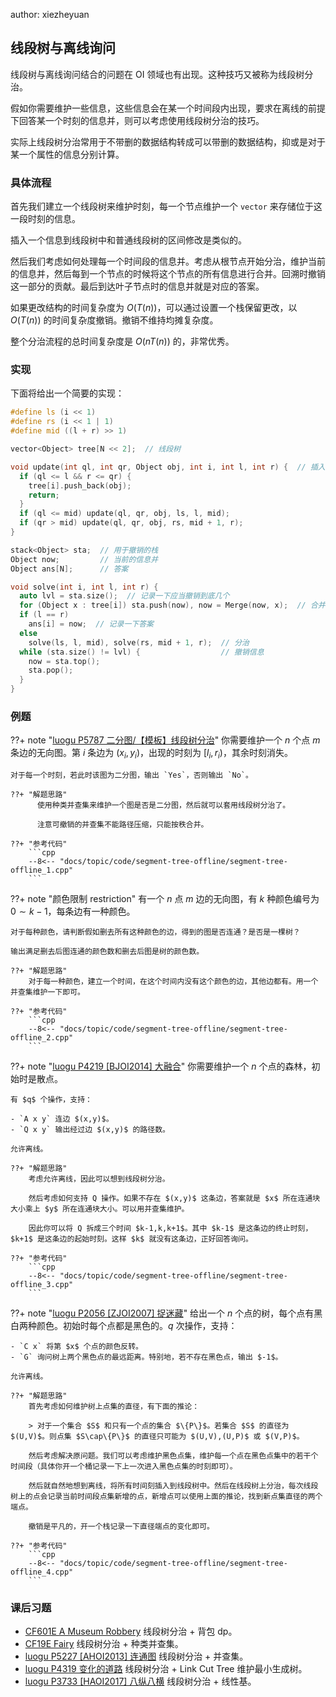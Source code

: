 author: xiezheyuan

## 线段树与离线询问

线段树与离线询问结合的问题在 OI 领域也有出现。这种技巧又被称为线段树分治。

假如你需要维护一些信息，这些信息会在某一个时间段内出现，要求在离线的前提下回答某一个时刻的信息并，则可以考虑使用线段树分治的技巧。

实际上线段树分治常用于不带删的数据结构转成可以带删的数据结构，抑或是对于某一个属性的信息分别计算。

### 具体流程

首先我们建立一个线段树来维护时刻，每一个节点维护一个 `vector` 来存储位于这一段时刻的信息。

插入一个信息到线段树中和普通线段树的区间修改是类似的。

然后我们考虑如何处理每一个时间段的信息并。考虑从根节点开始分治，维护当前的信息并，然后每到一个节点的时候将这个节点的所有信息进行合并。回溯时撤销这一部分的贡献。最后到达叶子节点时的信息并就是对应的答案。

如果更改结构的时间复杂度为 $O(T(n))$，可以通过设置一个栈保留更改，以 $O(T(n))$ 的时间复杂度撤销。撤销不维持均摊复杂度。

整个分治流程的总时间复杂度是 $O(nT(n))$ 的，非常优秀。

### 实现

下面将给出一个简要的实现：

```cpp
#define ls (i << 1)
#define rs (i << 1 | 1)
#define mid ((l + r) >> 1)

vector<Object> tree[N << 2];  // 线段树

void update(int ql, int qr, Object obj, int i, int l, int r) {  // 插入
  if (ql <= l && r <= qr) {
    tree[i].push_back(obj);
    return;
  }
  if (ql <= mid) update(ql, qr, obj, ls, l, mid);
  if (qr > mid) update(ql, qr, obj, rs, mid + 1, r);
}

stack<Object> sta;  // 用于撤销的栈
Object now;         // 当前的信息并
Object ans[N];      // 答案

void solve(int i, int l, int r) {
  auto lvl = sta.size();  // 记录一下应当撤销到底几个
  for (Object x : tree[i]) sta.push(now), now = Merge(now, x);  // 合并信息
  if (l == r)
    ans[i] = now;  // 记录一下答案
  else
    solve(ls, l, mid), solve(rs, mid + 1, r);  // 分治
  while (sta.size() != lvl) {                  // 撤销信息
    now = sta.top();
    sta.pop();
  }
}
```

### 例题

??+ note "[luogu P5787 二分图/【模板】线段树分治](https://www.luogu.com.cn/problem/P5787)"
你需要维护一个 $n$ 个点 $m$ 条边的无向图。第 $i$ 条边为 $(x_i,y_i)$，出现的时刻为 $[l_i,r_i)$，其余时刻消失。

    对于每一个时刻，若此时该图为二分图，输出 `Yes`，否则输出 `No`。

    ??+ "解题思路"
          使用种类并查集来维护一个图是否是二分图，然后就可以套用线段树分治了。

          注意可撤销的并查集不能路径压缩，只能按秩合并。
      
    ??+ "参考代码"
        ```cpp
        --8<-- "docs/topic/code/segment-tree-offline/segment-tree-offline_1.cpp"
        ```

??+ note "颜色限制 restriction"
有一个 $n$ 点 $m$ 边的无向图，有 $k$ 种颜色编号为 $0\sim k-1$，每条边有一种颜色。

    对于每种颜色，请判断假如删去所有这种颜色的边，得到的图是否连通？是否是一棵树？

    输出满足删去后图连通的颜色数和删去后图是树的颜色数。

    ??+ "解题思路"
        对于每一种颜色，建立一个时间，在这个时间内没有这个颜色的边，其他边都有。用一个并查集维护一下即可。

    ??+ "参考代码"
        ```cpp
        --8<-- "docs/topic/code/segment-tree-offline/segment-tree-offline_2.cpp"
        ```

??+ note "[luogu P4219 \[BJOI2014\] 大融合](https://www.luogu.com.cn/problem/P4219)"
你需要维护一个 $n$ 个点的森林，初始时是散点。

    有 $q$ 个操作，支持：

    - `A x y` 连边 $(x,y)$。
    - `Q x y` 输出经过边 $(x,y)$ 的路径数。

    允许离线。

    ??+ "解题思路"
        考虑允许离线，因此可以想到线段树分治。

        然后考虑如何支持 Q 操作。如果不存在 $(x,y)$ 这条边，答案就是 $x$ 所在连通块大小乘上 $y$ 所在连通块大小。可以用并查集维护。

        因此你可以将 Q 拆成三个时间 $k-1,k,k+1$。其中 $k-1$ 是这条边的终止时刻，$k+1$ 是这条边的起始时刻。这样 $k$ 就没有这条边，正好回答询问。

    ??+ "参考代码"
        ```cpp
        --8<-- "docs/topic/code/segment-tree-offline/segment-tree-offline_3.cpp"
        ```

??+ note "[luogu P2056 \[ZJOI2007\] 捉迷藏](https://www.luogu.com.cn/problem/P2056)"
给出一个 $n$ 个点的树，每个点有黑白两种颜色。初始时每个点都是黑色的。$q$ 次操作，支持：

    - `C x` 将第 $x$ 个点的颜色反转。
    - `G` 询问树上两个黑色点的最远距离。特别地，若不存在黑色点，输出 $-1$。

    允许离线。

    ??+ "解题思路"
        首先考虑如何维护树上点集的直径，有下面的推论：

        > 对于一个集合 $S$ 和只有一个点的集合 $\{P\}$。若集合 $S$ 的直径为 $(U,V)$。则点集 $S\cap\{P\}$ 的直径只可能为 $(U,V),(U,P)$ 或 $(V,P)$。

        然后考虑解决原问题。我们可以考虑维护黑色点集，维护每一个点在黑色点集中的若干个时间段（具体你开一个桶记录一下上一次进入黑色点集的时刻即可）。

        然后就自然地想到离线，将所有时间刻插入到线段树中。然后在线段树上分治，每次线段树上的点会记录当前时间段点集新增的点，新增点可以使用上面的推论，找到新点集直径的两个端点。

        撤销是平凡的，开一个栈记录一下直径端点的变化即可。

    ??+ "参考代码"
        ```cpp
        --8<-- "docs/topic/code/segment-tree-offline/segment-tree-offline_4.cpp"
        ```

### 课后习题

-   [CF601E A Museum Robbery](https://codeforces.com/problemset/problem/601/E) 线段树分治 + 背包 dp。
-   [CF19E Fairy](https://codeforces.com/problemset/problem/19/E) 线段树分治 + 种类并查集。
-   [luogu P5227 \[AHOI2013\] 连通图](https://www.luogu.com.cn/problem/P5227) 线段树分治 + 并查集。
-   [luogu P4319 变化的道路](https://www.luogu.com.cn/problem/P4319) 线段树分治 + Link Cut Tree 维护最小生成树。
-   [luogu P3733 \[HAOI2017\] 八纵八横](https://www.luogu.com.cn/problem/P3733) 线段树分治 + 线性基。
